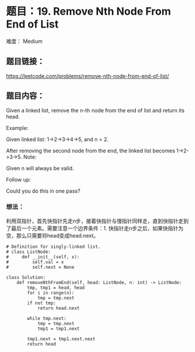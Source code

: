 # 题目：19. Remove Nth Node From End of List
难度： Medium

## 题目链接：
<https://leetcode.com/problems/remove-nth-node-from-end-of-list/>

## 题目内容：
Given a linked list, remove the n-th node from the end of list and return its head.

Example:

Given linked list: 1->2->3->4->5, and n = 2.

After removing the second node from the end, the linked list becomes 1->2->3->5.
Note:

Given n will always be valid.

Follow up:

Could you do this in one pass?

### 想法：
利用双指针，首先快指针先走n步，接着快指针与慢指针同样走，直到快指针走到了最后一个元素。需要注意一个边界条件：1. 快指针走n步之后，如果快指针为空，那么只需要将head变成head.next。

```
# Definition for singly-linked list.
# class ListNode:
#     def __init__(self, x):
#         self.val = x
#         self.next = None

class Solution:
    def removeNthFromEnd(self, head: ListNode, n: int) -> ListNode:
        tmp, tmp1 = head, head
        for i in range(n):
            tmp = tmp.next
        if not tmp:
            return head.next
        
        while tmp.next:
            tmp = tmp.next
            tmp1 = tmp1.next
            
        tmp1.next = tmp1.next.next
        return head
```